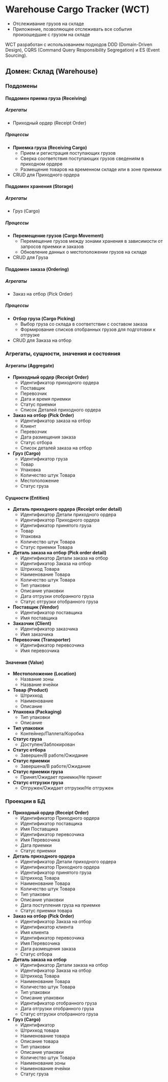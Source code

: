 # Warehouse Cargo Tracker (WCT)
- Отслеживание грузов на складе
- Приложение, позволяющее отслеживать все события произошедшие с грузом на складе

WCT разработан с использованием подходов DDD (Domain-Driven Design), CQRS (Command Query Responsibility Segregation) и ES (Event Sourcing).

## Домен: Склад (Warehouse)

### Поддомены

#### Поддомен приема груза (Receiving)
##### Агрегаты
- Приходный ордер (Receipt Order)

##### Процессы
- **Приемка груза (Receiving Cargo)**
    - Прием и регистрация поступающих грузов
    - Сверка соответствия поступающих грузов сведениям в приходном ордере
    - Размещение товаров на временном складе или в зоне приемки
- CRUD для Приходного ордера

#### Поддомен хранения (Storage)
##### Агрегаты
- Груз (Cargo)

##### Процессы
- **Перемещение грузов (Cargo Movement)**
    - Перемещение грузов между зонами хранения в зависимости от запросов приемки и заказов
    - Обновление данных о местоположении грузов на складе
- CRUD для Груза

#### Поддомен заказа (Ordering)
##### Агрегаты
- Заказ на отбор (Pick Order)

##### Процессы
- **Отбор груза (Cargo Picking)**
    - Выбор груза со склада в соответствии с составом заказа
    - Формирование списков отобранных грузов для подготовки к отгрузке
- CRUD для Заказа на отбор

### Агрегаты, сущности, значения и состояния

#### Агрегаты (Aggregate)
- **Приходный ордер (Receipt Order)**
    - Идентификатор приходного ордера
    - Поставщик
    - Перевозчик
    - Дата и время приемки
    - Статус приемки
    - Список Деталей приходного ордера
- **Заказ на отбор (Pick Order)**
    - Идентификатор заказа на отбор
    - Клиент
    - Перевозчик
    - Дата размещения заказа
    - Статус отбора
    - Список деталей заказа на отбор
- **Груз (Cargo)**
    - Идентификатор груза
    - Товар
    - Упаковка
    - Количество штук Товара
    - Местоположение
    - Статус груза

#### Сущности (Entities)
- **Деталь приходного ордера (Receipt order detail)**
    - Идентификатор Детали приходного ордера
    - Идентификатор Приходного ордера
    - Идентификатор принятого груза
    - Товар
    - Упаковка
    - Количество штук Товара
    - Статус приемки Товара
- **Деталь заказа на отбор (Pick order detail)**
    - Идентификатор Детали заказа на отбор
    - Идентификатор Заказа на отбор
    - Штрихкод Товара
    - Наименование Товара
    - Количество штук Товара
    - Тип упаковки
    - Описание упаковки
    - Дата отгрузки отобранного груза
    - Статус отгрузки отобранного груза
- **Поставщик (Vendor)**
    - Идентификатор поставщика
    - Имя поставщика
- **Заказчик (Client)**
    - Идентификатор заказчика
    - Имя заказчика
- **Перевозчик (Transporter)**
    - Идентификатор перевозчика
    - Имя перевозчика

#### Значения (Value)
- **Местоположение (Location)**
    - Название зоны
    - Название ячейки
- **Товар (Product)**
    - Штрихкод
    - Наименование
    - Описание
- **Упаковка (Packaging)**
    - Тип упаковки
    - Описание
- **Тип упаковки**
    - Контейнер/Паллета/Коробка
- **Статус груза**
    - Доступен/Заблокирован
- **Статус отбора**
    - Завершен/В работе/Ожидание
- **Статус приемки**
    - Завершена/В работе/Ожидание
- **Статус приемки груза**
    - Принят/Ожидает приемки/Не принят
- **Статус отгрузки груза**
    - Отгружен/Ожидает отгрузки/Не отгружен

### Проекции в БД
- **Приходный ордер (Receipt Order)**
    - Идентификатор Приходного ордера
    - Идентификатор поставщика
    - Имя Поставщика
    - Идентификатор перевозчика
    - Имя Перевозчика
    - Дата приемки
    - Статус приемки
- **Деталь приходного ордера**
    - Идентификатор Детали приходного ордера
    - Идентификатор Приходного ордера
    - Идентификатор принятого груза
    - Штрихкод Товара
    - Наименование Товара
    - Количество штук Товара
    - Тип упаковки
    - Описание упаковки
    - Дата поступления груза на приемке
    - Статус приемки товара
- **Заказ на отбор (Pick Order)**
    - Идентификатор Заказа на отбор
    - Идентификатор клиента
    - Имя клиента
    - Идентификатор перевозчика
    - Имя Перевозчика
    - Дата размещения заказа
    - Статус отбора
- **Деталь заказа на отбор** 
    - Идентификатор Детали заказа на отбор
    - Идентификатор Заказа на отбор
    - Штрихкод Товара
    - Наименование Товара
    - Количество штук Товара
    - Тип упаковки
    - Описание упаковки
    - Идентификатор отобранного груза
    - Дата отгрузки отобранного груза
    - Статус отгрузки отобранного груза
- **Груз (Cargo)**
    - Идентификатор
    - Штрихкод товара
    - Наименование товара
    - Описание товара
    - Тип упаковки
    - Описание упаковки
    - Количество штук Товара
    - Наименование зоны
    - Наименование ячейки
    - Статус груза
